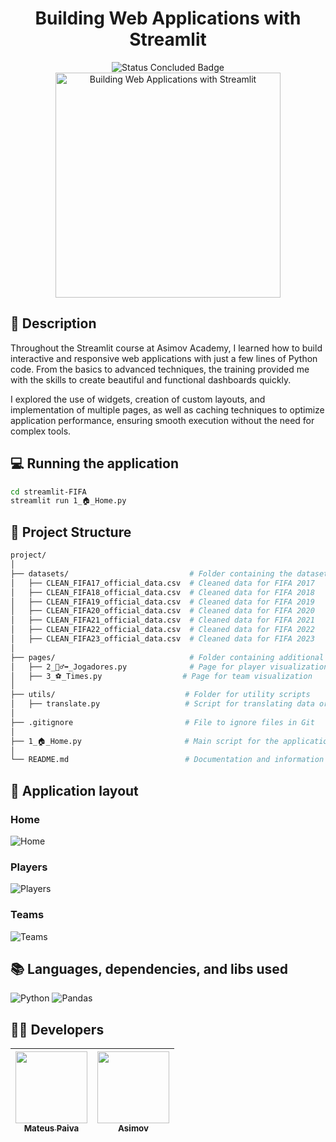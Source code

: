 <h1 align="center">Building Web Applications with Streamlit</h1>

<p align="center">
  <img src="http://img.shields.io/static/v1?label=STATUS&message=CONCLUDED&color=GREEN&style=for-the-badge" alt="Status Concluded Badge">
  <br>
  <img height="360em" src="https://github.com/user-attachments/assets/e5354ff8-6c58-471c-a8df-4a960e09cff5" alt="Building Web Applications with Streamlit">
</p>

## 📂 Description
Throughout the Streamlit course at Asimov Academy, I learned how to build interactive and responsive web applications with just a few lines of Python code. From the basics to advanced techniques, the training provided me with the skills to create beautiful and functional dashboards quickly.

I explored the use of widgets, creation of custom layouts, and implementation of multiple pages, as well as caching techniques to optimize application performance, ensuring smooth execution without the need for complex tools.

## 💻 Running the application 
```bash
cd streamlit-FIFA
streamlit run 1_🏠_Home.py
```

## 📝 Project Structure
```bash
project/
│
├── datasets/                           # Folder containing the datasets
│   ├── CLEAN_FIFA17_official_data.csv  # Cleaned data for FIFA 2017
│   ├── CLEAN_FIFA18_official_data.csv  # Cleaned data for FIFA 2018
│   ├── CLEAN_FIFA19_official_data.csv  # Cleaned data for FIFA 2019
│   ├── CLEAN_FIFA20_official_data.csv  # Cleaned data for FIFA 2020
│   ├── CLEAN_FIFA21_official_data.csv  # Cleaned data for FIFA 2021
│   ├── CLEAN_FIFA22_official_data.csv  # Cleaned data for FIFA 2022
│   ├── CLEAN_FIFA23_official_data.csv  # Cleaned data for FIFA 2023
│
├── pages/                              # Folder containing additional pages
│   ├── 2_🚶‍♂️‍➡️_Jogadores.py              # Page for player visualization
│   ├── 3_⚽_Times.py                  # Page for team visualization
│
├── utils/                             # Folder for utility scripts
│   ├── translate.py                   # Script for translating data or text
│
├── .gitignore                         # File to ignore files in Git
│
├── 1_🏠_Home.py                       # Main script for the application
│
└── README.md                          # Documentation and information about the project

```
## 💨 Application layout

### Home
![Home](https://github.com/user-attachments/assets/2746b53d-3a11-49c4-9ac7-21eed5051e79)

### Players
![Players](https://github.com/user-attachments/assets/f643fc20-394e-4bba-91fa-8aa59d493d0e)

### Teams
![Teams](https://github.com/user-attachments/assets/88e9a1f6-1ffc-4aad-b620-c6c694d389d1)

## 📚 Languages, dependencies, and libs used
<div style="display: inline_block">
   
  ![Python](https://img.shields.io/badge/python-3670A0?style=for-the-badge&logo=python&logoColor=ffdd54)
  ![Pandas](https://img.shields.io/badge/pandas-%23150458.svg?style=for-the-badge&logo=pandas&logoColor=white)
  
</div>
          
## 🙋‍♂️ Developers
| [<img src="https://avatars.githubusercontent.com/u/106707389?s=400&u=c01ee84b19a35b975ac9634deb3baf48d681a4c5&v=4" width=115><br><sub>Mateus Paiva</sub>](https://github.com/mateusopaiva) | [<img src="https://github.com/mateusopaiva/calculadora/assets/106707389/79e6439c-2110-419b-bdaa-afec6404f65c" width=115><br><sub>Asimov</sub>](https://asimov.academy/)  |
| :---: | :---: |
